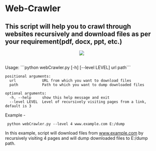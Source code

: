 # Web-Crawler
This script will help you to crawl through websites recursively and download files as per your requirement(pdf, docx, ppt, etc.)
-
<p align="center">
  <img src="../assets/jack.jpg?raw=true"></img>
</p>
<br>
Usage: ```python
webCrawler.py [-h] [--level LEVEL] url path```

```
positional arguments:
  url            URL from which you want to download files
  path           Path to which you want to dump downloaded files

optional arguments:
  -h, --help     show this help message and exit
  --level LEVEL  Level of recursively visiting pages from a link, default is 3
```
 Example -
 <br>
```
 python webCrawler.py --level 4 www.example.com E:/dump
```
In this example, script will download files from www.example.com by recursively visiting 4 pages and will dump downloaded files to E:/dump path.


